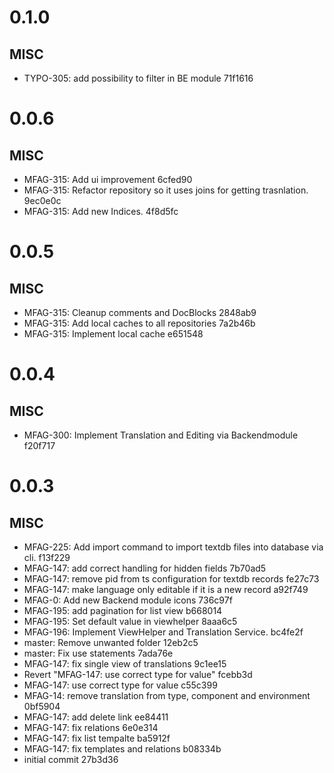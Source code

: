 # 0.1.0

## MISC
- TYPO-305: add possibility to filter in BE module 71f1616

# 0.0.6

## MISC
- MFAG-315: Add ui improvement 6cfed90
- MFAG-315: Refactor repository so it uses joins for getting trasnlation. 9ec0e0c
- MFAG-315: Add new Indices. 4f8d5fc

# 0.0.5

## MISC
- MFAG-315: Cleanup comments and DocBlocks 2848ab9
- MFAG-315: Add local caches to all repositories 7a2b46b
- MFAG-315: Implement local cache e651548

# 0.0.4

## MISC
- MFAG-300: Implement Translation and Editing via Backendmodule f20f717

# 0.0.3

## MISC
- MFAG-225: Add import command to import textdb files into database via cli. f13f229
- MFAG-147: add correct handling for hidden fields 7b70ad5
- MFAG-147: remove pid from ts configuration for textdb records fe27c73
- MFAG-147: make language only editable if it is a new record a92f749
- MFAG-0: Add new Backend module icons 736c97f
- MFAG-195: add pagination for list view b668014
- MFAG-195: Set default value in viewhelper 8aaa6c5
- MFAG-196: Implement ViewHelper and Translation Service. bc4fe2f
- master: Remove unwanted folder 12eb2c5
- master: Fix use statements 7ada76e
- MFAG-147: fix single view of translations 9c1ee15
- Revert "MFAG-147: use correct type for value" fcebb3d
- MFAG-147: use correct type for value c55c399
- MFAG-14: remove translation from type, component and environment 0bf5904
- MFAG-147: add delete link ee84411
- MFAG-147: fix relations 6e0e314
- MFAG-147: fix list tempalte ba5912f
- MFAG-147: fix templates and relations b08334b
- initial commit 27b3d36

